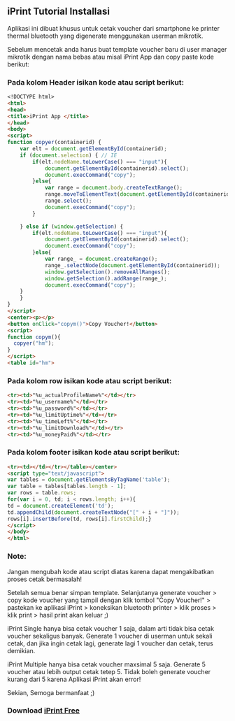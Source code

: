 ## iPrint Tutorial Installasi

Aplikasi ini dibuat khusus untuk cetak voucher dari smartphone ke printer thermal bluetooth yang digenerate menggunakan userman mikrotik.

Sebelum mencetak anda harus buat template voucher baru di user manager mikrotik dengan nama bebas atau misal iPrint App dan copy paste kode berikut:

### Pada kolom Header isikan kode atau script berikut:

```markdown
<!DOCTYPE html>
<html>
<head>
<title>iPrint App </title>
</head>
<body>
<script> 
function copyer(containerid) {
    var elt = document.getElementById(containerid);
    if (document.selection) { // IE
        if(elt.nodeName.toLowerCase() === "input"){
            document.getElementById(containerid).select();
            document.execCommand("copy");
        }else{
            var range = document.body.createTextRange();
            range.moveToElementText(document.getElementById(containerid));
            range.select();
            document.execCommand("copy");
        } 

    } else if (window.getSelection) {
        if(elt.nodeName.toLowerCase() === "input"){
            document.getElementById(containerid).select();
            document.execCommand("copy");
        }else{
            var range_ = document.createRange();
            range_.selectNode(document.getElementById(containerid));
            window.getSelection().removeAllRanges();
            window.getSelection().addRange(range_);
            document.execCommand("copy");
    }
    }
}
</script>
<center><p></p>
<button onClick="copym()">Copy Voucher!</button>
<script>
function copym(){
  copyer("hm");
}
</script>
<table id="hm">
```

### Pada kolom row isikan kode atau script berikut:

```markdown
<tr><td>"%u_actualProfileName%"</td></tr>
<tr><td>"%u_username%"</td></tr>
<tr><td>"%u_password%"</td></tr>
<tr><td>"%u_limitUptime%"</td></tr>
<tr><td>"%u_timeLeft%"</td></tr>
<tr><td>"%u_limitDownload%"</td></tr>
<tr><td>"%u_moneyPaid%"</td></tr>
```

### Pada kolom footer isikan kode atau script berikut:

```markdown
<tr><td></td></tr></table></center>
<script type="text/javascript">
var tables = document.getElementsByTagName('table');
var table = tables[tables.length - 1];
var rows = table.rows;
for(var i = 0, td; i < rows.length; i++){
td = document.createElement('td');
td.appendChild(document.createTextNode("[" + i + "]"));
rows[i].insertBefore(td, rows[i].firstChild);}
</script>
</body>
</html>
```

### Note:

Jangan mengubah kode atau script diatas karena dapat mengakibatkan proses cetak bermasalah!

Setelah semua benar simpan template. Selanjutanya generate voucher > copy kode voucher yang tampil dengan klik tombol "Copy Voucher!" > pastekan ke aplikasi iPrint > koneksikan bluetooth printer > klik proses > klik print > hasil print akan keluar ;)

iPrint Single hanya bisa cetak voucher 1 saja, dalam arti tidak bisa cetak voucher sekaligus banyak. Generate 1 voucher di userman untuk sekali cetak, dan jika ingin cetak lagi, generate lagi 1 voucher dan cetak, terus demikian.

iPrint Multiple hanya bisa cetak voucher maxsimal 5 saja. Generate 5 voucher atau lebih output cetak tetep 5. Tidak boleh generate voucher kurang dari 5 karena Aplikasi iPrint akan error!

Sekian, Semoga bermanfaat ;)
### Download [iPrint Free](https://play.google.com/store/apps/details?id=id.ioneservice.iprint.free)
